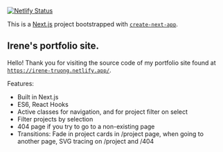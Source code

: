 [![Netlify Status](https://api.netlify.com/api/v1/badges/51dad565-c1df-4448-9e7e-3d8d1239cbd3/deploy-status)](https://app.netlify.com/sites/irene-truong/deploys)

This is a [Next.js](https://nextjs.org/) project bootstrapped with [`create-next-app`](https://github.com/vercel/next.js/tree/canary/packages/create-next-app).

## Irene's portfolio site.

Hello! Thank you for visiting the source code of my portfolio site found at [`https://irene-truong.netlify.app/`](https://irene-truong.netlify.app/).

Features:

- Built in Next.js
- ES6, React Hooks
- Active classes for navigation, and for project filter on select
- Filter projects by selection
- 404 page if you try to go to a non-existing page
- Transitions: Fade in project cards in /project page, when going to another page, SVG tracing on /project and /404
